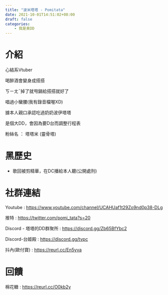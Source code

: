 ```yaml
---
title: "波米塔塔 - Pomitata"
date: 2021-10-01T14:51:02+08:00
draft: false
categories:
    - 我是臭DD
---
```

# 介紹

心結系Vtuber

喝醉酒會變身成搭搭

ㄎㄧㄤˉ掉了就甩鍋給搭搭就好了

唱過小蠻腰(我有錄音檔喔XD)

據本人親口承認吃過奶奶波伊塔塔

是個大DD，會因為要D台而調整行程表

粉絲名 ： 塔塔米 (靈骨塔)

# 黑歷史

- 歌回被剪精華，在DC播給本人聽(公開處刑)

# 社群連結

Youtube : 
https://www.youtube.com/channel/UCAHUaf1t29Zo9nd0p38-DLg

推特 : 
https://twitter.com/pomi_tata?s=20

Discord - 塔塔的DD群聚所 : 
https://discord.gg/Zb65BfYbc2

Discord-台姬殿 : 
https://discord.gg/tvpc

抖內(歐付寶) : 
https://reurl.cc/En5yva

# 回饋

棉花糖 : https://reurl.cc/O0kb2y